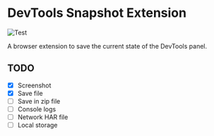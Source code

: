 # DevTools Snapshot Extension

![Test](https://github.com/nunofaria11/devtools-snapshot-ext/workflows/Test/badge.svg)

A browser extension to save the current state of the DevTools panel.

## TODO
- [X] Screenshot
- [X] Save file
- [ ] Save in zip file
- [ ] Console logs
- [ ] Network HAR file
- [ ] Local storage